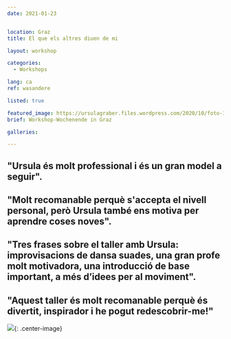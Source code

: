 ```yaml
---
date: 2021-01-23


location: Graz
title: El que els altres diuen de mi

layout: workshop

categories:
  - Workshops

lang: ca
ref: wasandere

listed: true

featured_image: https://ursulagraber.files.wordpress.com/2020/10/foto-106.jpg?w=500&fit=crop
brief: Workshop-Wochenende in Graz

galleries:

---
```

## "Ursula és molt professional i és un gran model a seguir". <br />

## "Molt recomanable perquè s'accepta el nivell personal, però Ursula també ens motiva per aprendre coses noves". <br />

## "Tres frases sobre el taller amb Ursula: improvisacions de dansa suades, una gran profe molt motivadora, una introducció de base important, a més d’idees per al moviment". <br />

## "Aquest taller és molt recomanable perquè és divertit, inspirador i he pogut redescobrir-me!" <br />




![](https://ursulagraber.files.wordpress.com/2020/11/dscf4001.jpg?w=300&fit=crop){: .center-image}
